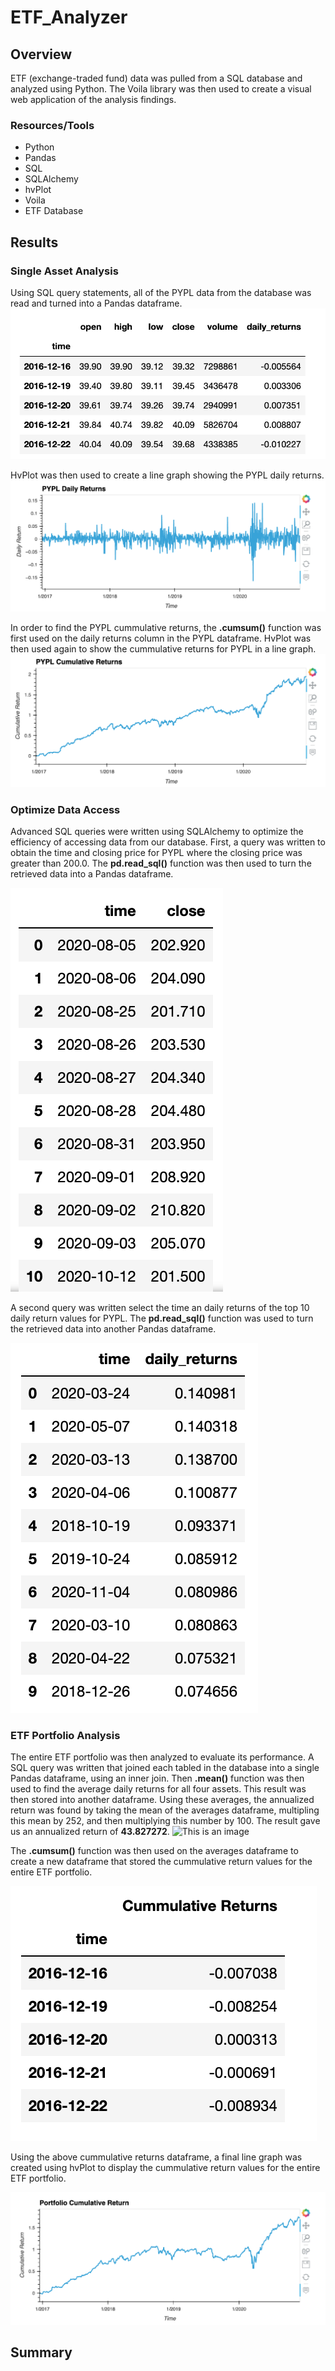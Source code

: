 # ETF_Analyzer
## Overview
ETF (exchange-traded fund) data was pulled from a SQL database and analyzed using Python. The Voila library was then used to create a visual web application of the analysis findings. 

### Resources/Tools
- Python
- Pandas
- SQL
- SQLAlchemy
- hvPlot
- Voila
- ETF Database

## Results
### Single Asset Analysis
Using SQL query statements, all of the PYPL data from the database was read and turned into a Pandas dataframe.
![This is an image](https://github.com/dsilvaggio/ETF_Analyzer/blob/main/Resources/Screen%20Shot%202022-08-10%20at%209.00.29%20AM.png)

HvPlot was then used to create a line graph showing the PYPL daily returns. 
![This is an image](https://github.com/dsilvaggio/ETF_Analyzer/blob/main/Resources/Screen%20Shot%202022-08-10%20at%209.00.54%20AM.png)

In order to find the PYPL cummulative returns, the **.cumsum()** function was first used on the daily returns column in the PYPL dataframe. HvPlot was then used again to show the cummulative returns for PYPL in a line graph. 
![This is an image](https://github.com/dsilvaggio/ETF_Analyzer/blob/main/Resources/Screen%20Shot%202022-08-10%20at%209.01.01%20AM.png)


### Optimize Data Access
Advanced SQL queries were written using SQLAlchemy to optimize the efficiency of accessing data from our database. First, a query was written to obtain the time and closing price for PYPL where the closing price was greater than 200.0. The **pd.read_sql()** function was then used to turn the retrieved data into a Pandas dataframe.

![This is an image](https://github.com/dsilvaggio/ETF_Analyzer/blob/main/Resources/Screen%20Shot%202022-08-10%20at%209.06.53%20AM.png)

A second query was written select the time an daily returns of the top 10 daily return values for PYPL. The **pd.read_sql()** function was used to turn the retrieved data into another Pandas dataframe.

![This is an image](https://github.com/dsilvaggio/ETF_Analyzer/blob/main/Resources/Screen%20Shot%202022-08-10%20at%209.07.01%20AM.png)

### ETF Portfolio Analysis
The entire ETF portfolio was then analyzed to evaluate its performance. A SQL query was written that joined each tabled in the database into a single Pandas dataframe, using an inner join. Then **.mean()** function was then used to find the average daily returns for all four assets. This result was then stored into another dataframe. Using these averages, the annualized return was found by taking the mean of the averages dataframe, multipling this mean by 252, and then multiplying this number by 100. The result gave us an annualized return of **43.827272**.
![This is an image]()

The **.cumsum()** function was then used on the averages dataframe to create a new dataframe that stored the cummulative return values for the entire ETF portfolio.

![This is an image](https://github.com/dsilvaggio/ETF_Analyzer/blob/main/Resources/Screen%20Shot%202022-08-10%20at%209.27.39%20AM.png)

Using the above cummulative returns dataframe, a final line graph was created using hvPlot to display the cummulative return values for the entire ETF portfolio.

![This is an image](https://github.com/dsilvaggio/ETF_Analyzer/blob/main/Resources/Screen%20Shot%202022-08-10%20at%209.27.49%20AM.png)

## Summary
